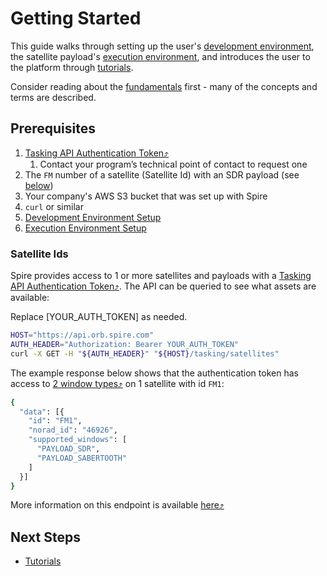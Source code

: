 # Getting Started

This guide walks through setting up the user's [development environment](./dev-env/), the satellite payload's [execution environment](./ExecutionEnvironment.md), and introduces the user to the platform through [tutorials](./tutorials/).

Consider reading about the [fundamentals](./Fundamentals.md) first - many of the concepts and terms are described.


## Prerequisites

1. [Tasking API Authentication Token⤴](https://developers.spire.com/tasking-api-docs/#authentication)
   1. Contact your program’s technical point of contact to request one
1. The `FM` number of a satellite (Satellite Id) with an SDR payload (see [below](#satellite-ids))
1. Your company's AWS S3 bucket that was set up with Spire
1. `curl` or similar
1. [Development Environment Setup](./dev-env/)
1. [Execution Environment Setup](./ExecutionEnvironment.md)

### Satellite Ids

Spire provides access to 1 or more satellites and payloads with a [Tasking API Authentication Token⤴](https://developers.spire.com/tasking-api-docs/#authentication).  The API can be queried to see what assets are available:

<aside class="notice">Replace [YOUR_AUTH_TOKEN] as needed.</aside>

```bash
HOST="https://api.orb.spire.com"
AUTH_HEADER="Authorization: Bearer YOUR_AUTH_TOKEN"
curl -X GET -H "${AUTH_HEADER}" "${HOST}/tasking/satellites"
```

The example response below shows that the authentication token has access to [2 window types⤴](https://developers.spire.com/tasking-api-docs/#supported-windows) on 1 satellite with id `FM1`:

```bash
{
  "data": [{
    "id": "FM1",
    "norad_id": "46926",
    "supported_windows": [
      "PAYLOAD_SDR",
      "PAYLOAD_SABERTOOTH"
    ]
  }]
}
```

More information on this endpoint is available [here⤴](https://developers.spire.com/tasking-api-docs/#select-satellite)


## Next Steps

 - [Tutorials](./tutorials/)

